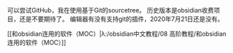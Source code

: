 可以尝试GitHub，我在使用基于Git的sourcetree。
历史版本是obsidian收费项目，还是不要期待了。
编辑器有没有支持git的插件，2020年7月21日还是没有。

[[和obsidian连用的软件（MOC）|λ:/obsidian中文教程/08 高阶教程/和obsidian连用的软件（MOC）]]
